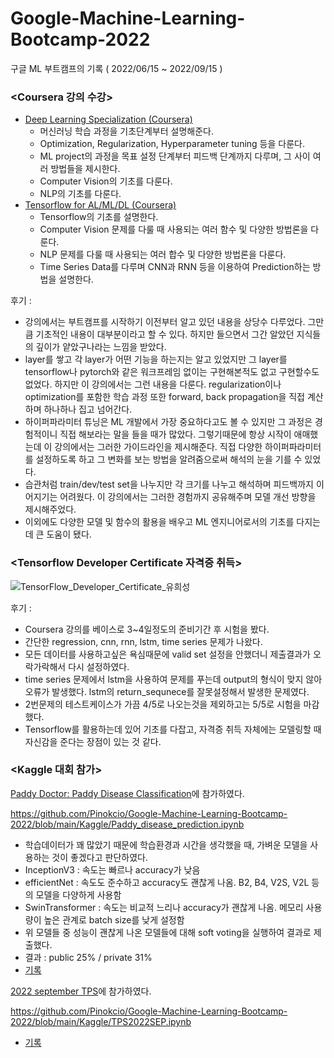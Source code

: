# Google-Machine-Learning-Bootcamp-2022

구글 ML 부트캠프의 기록 ( 2022/06/15 ~ 2022/09/15 )

### <Coursera 강의 수강>
- [Deep Learning Specialization (Coursera)](https://www.notion.so/heesungu/Deep-Learning-Specialization-b1666dabf20f47feaab59131528d7842)
  - 머신러닝 학습 과정을 기초단계부터 설명해준다.
  - Optimization, Regularization, Hyperparameter tuning 등을 다룬다.
  - ML project의 과정을 목표 설정 단계부터 피드백 단계까지 다루며, 그 사이 여러 방법들을 제시한다. 
  - Computer Vision의 기초를 다룬다.
  - NLP의 기초를 다룬다.
- [Tensorflow for AL/ML/DL (Coursera)](https://www.notion.so/heesungu/TensorFlow-for-AI-ML-DL-2c9743e81696418d8f0189a90f1310b7)
  - Tensorflow의 기초를 설명한다.
  - Computer Vision 문제를 다룰 때 사용되는 여러 함수 및 다양한 방법론을 다룬다.
  - NLP 문제를 다룰 때 사용되는 여러 합수 및 다양한 방법론을 다룬다.
  - Time Series Data를 다루며 CNN과 RNN 등을 이용하여 Prediction하는 방법을 설명한다.

후기 : 
- 강의에서는 부트캠프를 시작하기 이전부터 알고 있던 내용을 상당수 다루었다. 그만큼 기초적인 내용이 대부분이라고 할 수 있다. 하지만 들으면서 그간 알았던 지식들의 깊이가 얕았구나라는 느낌을 받았다. 
- layer를 쌓고 각 layer가 어떤 기능을 하는지는 알고 있었지만 그 layer를 tensorflow나 pytorch와 같은 워크프레임 없이는 구현해본적도 없고 구현할수도 없었다. 하지만 이 강의에서는 그런 내용을 다룬다. regularization이나 optimization를 포함한 학습 과정 또한 forward, back propagation을 직접 계산하며 하나하나 집고 넘어간다. 
- 하이퍼파라미터 튜닝은 ML 개발에서 가장 중요하다고도 볼 수 있지만 그 과정은 경험적이니 직접 해보라는 말을 들을 때가 많았다. 그렇기때문에 항상 시작이 애매했는데 이 강의에서는 그러한 가이드라인을 제시해준다. 직접 다양한 하이퍼파라미터를 설정하도록 하고 그 변화를 보는 방법을 알려줌으로써 해석의 눈을 기를 수 있었다.
- 습관처럼 train/dev/test set을 나누지만 각 크기를 나누고 해석하며 피드백까지 이어지기는 어려웠다. 이 강의에서는 그러한 경험까지 공유해주며 모델 개선 방향을 제시해주었다. 
- 이외에도 다양한 모델 및 함수의 활용을 배우고 ML 엔지니어로서의 기초를 다지는데 큰 도움이 됐다.

### <Tensorflow Developer Certificate 자격증 취득>
![TensorFlow_Developer_Certificate_유희성](https://user-images.githubusercontent.com/28750225/191905028-c7e6b6f7-7194-4c0c-8ef6-f63a2a8ecc7a.PNG)

후기 :
- Coursera 강의를 베이스로 3~4일정도의 준비기간 후 시험을 봤다.
- 간단한 regression, cnn, rnn, lstm, time series 문제가 나왔다.
- 모든 데이터를 사용하고싶은 욕심때문에 valid set 설정을 안했더니 제출결과가 오락가락해서 다시 설정하였다.
- time series 문제에서 lstm을 사용하여 문제를 푸는데 output의 형식이 맞지 않아 오류가 발생했다. lstm의 return_sequnece를 잘못설정해서 발생한 문제였다.
- 2번문제의 테스트케이스가 가끔 4/5로 나오는것을 제외하고는 5/5로 시험을 마감했다.
- Tensorflow를 활용하는데 있어 기초를 다잡고, 자격증 취득 자체에는 모델링할 때 자신감을 준다는 장점이 있는 것 같다.

### <Kaggle 대회 참가>
[Paddy Doctor: Paddy Disease Classification](https://www.kaggle.com/competitions/paddy-disease-classification/overview)에 참가하였다.

https://github.com/Pinokcio/Google-Machine-Learning-Bootcamp-2022/blob/main/Kaggle/Paddy_disease_prediction.ipynb

- 학습데이터가 꽤 많았기 때문에 학습환경과 시간을 생각했을 때, 가벼운 모델을 사용하는 것이 좋겠다고 판단하였다.
- InceptionV3 : 속도는 빠르나 accuracy가 낮음
- efficientNet : 속도도 준수하고 accuracy도 괜찮게 나옴. B2, B4, V2S, V2L 등의 모델을 다양하게 사용함
- SwinTransformer : 속도는 비교적 느리나 accuracy가 괜찮게 나옴. 메모리 사용량이 높은 관계로 batch size를 낮게 설정함
- 위 모델들 중 성능이 괜찮게 나온 모델들에 대해 soft voting을 실행하여 결과로 제출했다.
- 결과 : public 25% / private 31%
- [기록](https://www.notion.so/heesungu/paddy-disease-prediction-32c5c03938744156a768e5321134729a)

[2022 september TPS](https://www.kaggle.com/competitions/tabular-playground-series-sep-2022/overview)에 참가하였다.

https://github.com/Pinokcio/Google-Machine-Learning-Bootcamp-2022/blob/main/Kaggle/TPS2022SEP.ipynb

- [기록](https://www.notion.so/heesungu/2022-Sep-TPS-kaggle-b23397c7e3bb4b138a6e3fbe10aca140)
